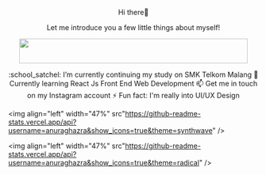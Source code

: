 <p align="center">
  Hi there👋
</p>

<p align="center">
  Let me introduce you a few little things about myself!
 </p>
 
<p align="center">
  <img align="center" width="460" height="50" src="https://readme-typing-svg.herokuapp.com?size=40&duration=6000&color=E5289E&center=true&vCenter=true&width=500&height=100&lines=UI%2FUX+Design+Enthusiast">
</p>

<p align="center">
   :school_satchel: I’m currently continuing my study on SMK Telkom Malang
   🌱 Currently learning React Js Front End Web Development
   📫 Get me in touch on my Instagram account
   ⚡ Fun fact: I'm really into UI/UX Design
</p>

<img align="left" width="47%" src"https://github-readme-stats.vercel.app/api?username=anuraghazra&show_icons=true&theme=synthwave" />

<img align="left" width="47%" src"https://github-readme-stats.vercel.app/api?username=anuraghazra&show_icons=true&theme=radical" />



